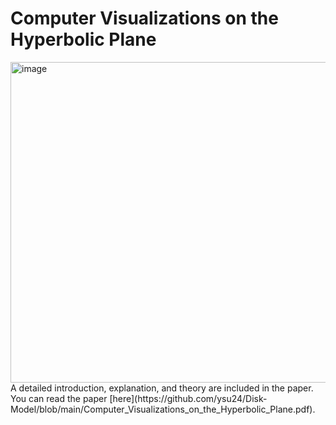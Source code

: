 # Computer Visualizations on the Hyperbolic Plane
<img width="513" alt="image" src="https://user-images.githubusercontent.com/97004877/221534498-c849b035-2506-4fa3-b83d-2d2b2a02dadd.png">
A detailed introduction, explanation, and theory are included in the paper. You can read the paper [here](https://github.com/ysu24/Disk-Model/blob/main/Computer_Visualizations_on_the_Hyperbolic_Plane.pdf).
